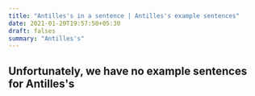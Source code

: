 ```yaml
---
title: "Antilles's in a sentence | Antilles's example sentences"
date: 2021-01-20T19:57:50+05:30
draft: falses
summary: "Antilles's"
---
```

## Unfortunately, we have no example sentences for Antilles's                 

